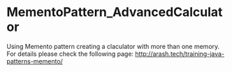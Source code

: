 # MementoPattern_AdvancedCalculator
Using Memento pattern creating a claculator with more than one memory.
For details please check the following page: http://arash.tech/training-java-patterns-memento/
